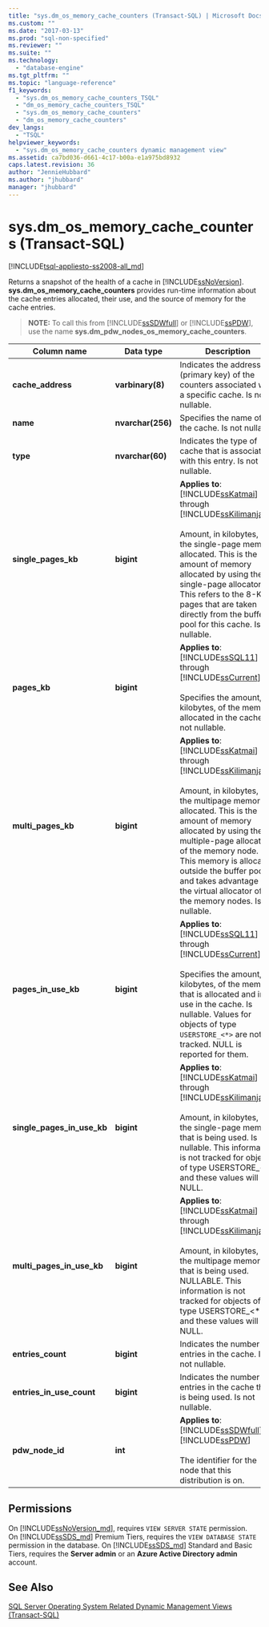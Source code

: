 ```yaml
---
title: "sys.dm_os_memory_cache_counters (Transact-SQL) | Microsoft Docs"
ms.custom: ""
ms.date: "2017-03-13"
ms.prod: "sql-non-specified"
ms.reviewer: ""
ms.suite: ""
ms.technology: 
  - "database-engine"
ms.tgt_pltfrm: ""
ms.topic: "language-reference"
f1_keywords: 
  - "sys.dm_os_memory_cache_counters_TSQL"
  - "dm_os_memory_cache_counters_TSQL"
  - "sys.dm_os_memory_cache_counters"
  - "dm_os_memory_cache_counters"
dev_langs: 
  - "TSQL"
helpviewer_keywords: 
  - "sys.dm_os_memory_cache_counters dynamic management view"
ms.assetid: ca7bd036-d661-4c17-b00a-e1a975bd8932
caps.latest.revision: 36
author: "JennieHubbard"
ms.author: "jhubbard"
manager: "jhubbard"
---
```

# sys.dm_os_memory_cache_counters (Transact-SQL)
[!INCLUDE[tsql-appliesto-ss2008-all_md](../../includes/tsql-appliesto-ss2008-all-md.md)]

  Returns a snapshot of the health of a cache in [!INCLUDE[ssNoVersion](../../includes/ssnoversion-md.md)]. **sys.dm_os_memory_cache_counters** provides run-time information about the cache entries allocated, their use, and the source of memory for the cache entries.  
  
> **NOTE:** To call this from [!INCLUDE[ssSDWfull](../../includes/sssdwfull-md.md)] or [!INCLUDE[ssPDW](../../includes/sspdw-md.md)], use the name **sys.dm_pdw_nodes_os_memory_cache_counters**.  
  
|Column name|Data type|Description|  
|-----------------|---------------|-----------------|  
|**cache_address**|**varbinary(8)**|Indicates the address (primary key) of the counters associated with a specific cache. Is not nullable.|  
|**name**|**nvarchar(256)**|Specifies the name of the cache. Is not nullable.|  
|**type**|**nvarchar(60)**|Indicates the type of cache that is associated with this entry. Is not nullable.|  
|**single_pages_kb**|**bigint**|**Applies to**: [!INCLUDE[ssKatmai](../../includes/sskatmai-md.md)] through [!INCLUDE[ssKilimanjaro](../../includes/sskilimanjaro-md.md)].<br /><br /> Amount, in kilobytes, of the single-page memory allocated. This is the amount of memory allocated by using the single-page allocator. This refers to the 8-KB pages that are taken directly from the buffer pool for this cache. Is not nullable.|  
|**pages_kb**|**bigint**|**Applies to**: [!INCLUDE[ssSQL11](../../includes/sssql11-md.md)] through [!INCLUDE[ssCurrent](../../includes/sscurrent-md.md)].<br /><br /> Specifies the amount, in kilobytes, of the memory allocated in the cache. Is not nullable.|  
|**multi_pages_kb**|**bigint**|**Applies to**: [!INCLUDE[ssKatmai](../../includes/sskatmai-md.md)] through [!INCLUDE[ssKilimanjaro](../../includes/sskilimanjaro-md.md)].<br /><br /> Amount, in kilobytes, of the multipage memory allocated. This is the amount of memory allocated by using the multiple-page allocator of the memory node. This memory is allocated outside the buffer pool and takes advantage of the virtual allocator of the memory nodes. Is not nullable.|  
|**pages_in_use_kb**|**bigint**|**Applies to**: [!INCLUDE[ssSQL11](../../includes/sssql11-md.md)] through [!INCLUDE[ssCurrent](../../includes/sscurrent-md.md)].<br /><br /> Specifies the amount, in kilobytes, of the memory that is allocated and in use in the cache. Is nullable.  Values for objects of type `USERSTORE_<*>` are not tracked.  NULL is reported for them.|  
|**single_pages_in_use_kb**|**bigint**|**Applies to**: [!INCLUDE[ssKatmai](../../includes/sskatmai-md.md)] through [!INCLUDE[ssKilimanjaro](../../includes/sskilimanjaro-md.md)].<br /><br /> Amount, in kilobytes, of the single-page memory that is being used. Is nullable. This information is not tracked for objects of type USERSTORE_\<*> and these values will be NULL.|  
|**multi_pages_in_use_kb**|**bigint**|**Applies to**: [!INCLUDE[ssKatmai](../../includes/sskatmai-md.md)] through [!INCLUDE[ssKilimanjaro](../../includes/sskilimanjaro-md.md)].<br /><br /> Amount, in kilobytes, of the multipage memory that is being used. NULLABLE. This information is not tracked for objects of type USERSTORE_\<*>, and these values will be NULL.|  
|**entries_count**|**bigint**|Indicates the number of entries in the cache. Is not nullable.|  
|**entries_in_use_count**|**bigint**|Indicates the number of entries in the cache that is being used. Is not nullable.|  
|**pdw_node_id**|**int**|**Applies to**: [!INCLUDE[ssSDWfull](../../includes/sssdwfull-md.md)], [!INCLUDE[ssPDW](../../includes/sspdw-md.md)]<br /><br /> The identifier for the node that this distribution is on.|  
  
## Permissions  
On [!INCLUDE[ssNoVersion_md](../../includes/ssnoversion-md.md)], requires `VIEW SERVER STATE` permission.   
On [!INCLUDE[ssSDS_md](../../includes/sssds-md.md)] Premium Tiers, requires the `VIEW DATABASE STATE` permission in the database. On [!INCLUDE[ssSDS_md](../../includes/sssds-md.md)] Standard and Basic Tiers, requires the  **Server admin** or an **Azure Active Directory admin** account.  

## See Also  
  [SQL Server Operating System Related Dynamic Management Views &#40;Transact-SQL&#41;](../../relational-databases/system-dynamic-management-views/sql-server-operating-system-related-dynamic-management-views-transact-sql.md)  
  
  

